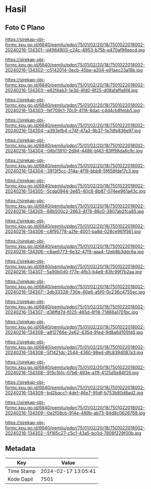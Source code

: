 # Hasil

## Foto C Plano

https://sirekap-obj-formc.kpu.go.id/6840/pemilu/pdpr/75/01/02/20/18/7501022018002-20240216-134301--d4964803-c24c-4953-b75b-e470af96eecd.jpg

https://sirekap-obj-formc.kpu.go.id/6840/pemilu/pdpr/75/01/02/20/18/7501022018002-20240216-134302--c5142014-0ecb-45be-a204-e91aec23a18b.jpg

https://sirekap-obj-formc.kpu.go.id/6840/pemilu/pdpr/75/01/02/20/18/7501022018002-20240216-134303--e82f4ab3-1e3d-4fd0-8f25-d08afaffa6f4.jpg

https://sirekap-obj-formc.kpu.go.id/6840/pemilu/pdpr/75/01/02/20/18/7501022018002-20240216-134303--fef709c1-70c9-4118-8dac-c4d4cb8febb5.jpg

https://sirekap-obj-formc.kpu.go.id/6840/pemilu/pdpr/75/01/02/20/18/7501022018002-20240216-134304--a393efb4-c74f-47a3-9b37-1e7dfe836e97.jpg

https://sirekap-obj-formc.kpu.go.id/6840/pemilu/pdpr/75/01/02/20/18/7501022018002-20240216-134304--08bf3910-2d94-4486-bf43-83ff98da8c9c.jpg

https://sirekap-obj-formc.kpu.go.id/6840/pemilu/pdpr/75/01/02/20/18/7501022018002-20240216-134304--3913f5cc-314a-4f19-bbb8-5f658fde17c3.jpg

https://sirekap-obj-formc.kpu.go.id/6840/pemilu/pdpr/75/01/02/20/18/7501022018002-20240216-134305--5cda0944-3e65-40c6-8b87-074ee961a43c.jpg

https://sirekap-obj-formc.kpu.go.id/6840/pemilu/pdpr/75/01/02/20/18/7501022018002-20240216-134305--68b500c2-2663-4f78-86c0-3807ab2fca85.jpg

https://sirekap-obj-formc.kpu.go.id/6840/pemilu/pdpr/75/01/02/20/18/7501022018002-20240216-134306--c8f95778-a2fe-4001-ba8d-028ce961f561.jpg

https://sirekap-obj-formc.kpu.go.id/6840/pemilu/pdpr/75/01/02/20/18/7501022018002-20240216-134306--c8ae6773-6e32-47f8-aaa4-12eb8b3ddc6a.jpg

https://sirekap-obj-formc.kpu.go.id/6840/pemilu/pdpr/75/01/02/20/18/7501022018002-20240216-134307--5a90b0d0-f77e-4fb3-b4e9-83fc99f7b2aa.jpg

https://sirekap-obj-formc.kpu.go.id/6840/pemilu/pdpr/75/01/02/20/18/7501022018002-20240216-134307--3db33328-730e-40e6-a5f0-0c236c4755ec.jpg

https://sirekap-obj-formc.kpu.go.id/6840/pemilu/pdpr/75/01/02/20/18/7501022018002-20240216-134307--d36ffd7d-f025-465d-8f18-71866a1701bc.jpg

https://sirekap-obj-formc.kpu.go.id/6840/pemilu/pdpr/75/01/02/20/18/7501022018002-20240216-134308--a812766e-2e62-435d-91ed-9d8a6d105fd0.jpg

https://sirekap-obj-formc.kpu.go.id/6840/pemilu/pdpr/75/01/02/20/18/7501022018002-20240216-134308--5f1421dc-2544-4360-98ed-dfc839d087a3.jpg

https://sirekap-obj-formc.kpu.go.id/6840/pemilu/pdpr/75/01/02/20/18/7501022018002-20240216-134308--915c1b1c-07b6-493e-a11f-4125d5e84f26.jpg

https://sirekap-obj-formc.kpu.go.id/6840/pemilu/pdpr/75/01/02/20/18/7501022018002-20240216-134309--bd2bacc1-4de1-46e7-95df-b753b80d8ad2.jpg

https://sirekap-obj-formc.kpu.go.id/6840/pemilu/pdpr/75/01/02/20/18/7501022018002-20240216-134309--0e2f08cb-914e-489b-ab73-84d8c0626768.jpg

https://sirekap-obj-formc.kpu.go.id/6840/pemilu/pdpr/75/01/02/20/18/7501022018002-20240216-134302--5f165c27-c5c1-43a5-bc0d-7808f229f00b.jpg


## Metadata

| Key        | Value               |
| ---------- | ------------------- |
| Time Stamp | 2024-02-17 13:05:41 |
| Kode Dapil | 7501                |



